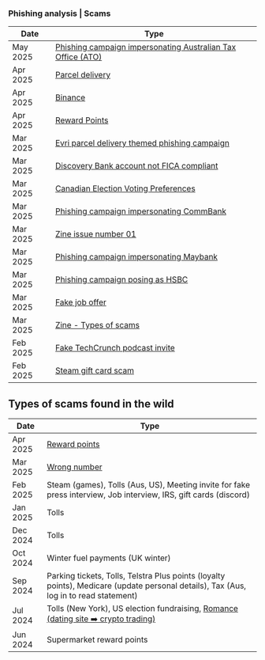### Phishing analysis | Scams


  
| Date    | Type  |
| -------- | ------- |
| May 2025 | [Phishing campaign impersonating Australian Tax Office (ATO)](https://github.com/thequietlife/phishing-analysis/blob/f8ef534bb57f32eb160d9d7fce8ff71feb64d8bf/Phishing%20campaign%20impersonating%20Australian%20Tax%20Office%20(ATO).md)|
| Apr 2025 | [Parcel delivery](https://github.com/thequietlife/phishing-analysis/blob/a595e844c0018c09a068a4b9f4f428b3475c6ca0/parcel%20delivery%20(France).md) |
| Apr 2025 | [Binance](https://github.com/thequietlife/phishing-analysis/blob/aeda944b6f9da3c705ded0415f2bb945f2ec450a/Binance.md) |
| Apr 2025 | [Reward Points](https://github.com/thequietlife/phishing-analysis/blob/716fe98725a7d7bf65eb404d62d86ff27987b104/Phishing%20campaign%20impersonating%20Maybank.md)   |
| Mar 2025 | [Evri parcel delivery themed phishing campaign](https://github.com/thequietlife/phishing-analysis/blob/43ee69a1c7858301a371a56d4d795c08f95246e7/Evri%20parcel%20delivery%20phishing%20campaign.md)    |
| Mar 2025 | [Discovery Bank account not FICA compliant](https://github.com/thequietlife/phishing-analysis/blob/f514b03c78e704fdfdb50cbc7fb1bd9e1947d77a/Discovery%20Bank%20account%20not%20FICA%20compliant.md)|
| Mar 2025 | [Canadian Election Voting Preferences](https://github.com/thequietlife/phishing-analysis/blob/1d337775f1cfcd73d1f2d3ef7c67cac97d7afbba/Canadian%20Election%20Voting%20Preferences.md)|
| Mar 2025 | [Phishing campaign impersonating CommBank](https://github.com/thequietlife/phishing-analysis/blob/57e101185dd58887c997d46ffad5d8c5effc34d7/Phishing%20campaign%20impersonating%20CBA.md)|
| Mar 2025 | [Zine issue number 01](https://github.com/thequietlife/phishing-analysis/blob/1126a930a91bcde9044482c1268d3029335cbc5a/images/zine%20issue%2001.png) |
| Mar 2025 | [Phishing campaign impersonating Maybank](https://github.com/thequietlife/phishing-analysis/blob/7df828150e54acbc484292a1413707401d3eec8c/Phishing%20campaign%20impersonating%20Maybank.md) |
| Mar 2025 | [Phishing campaign posing as HSBC](https://github.com/thequietlife/phishing-analysis/blob/7a1423d536f332d8bf9d6e047b17ad7917747515/Phishing%20campaign%20posing%20as%20HSBC.md)|
| Mar 2025 | [Fake job offer](https://github.com/thequietlife/phishing-analysis/blob/f6389ca8fdcbee4835b25124e55c1549d78abb39/fake%20job%20offer.md)|
| Mar 2025 | [Zine - Types of scams](https://github.com/thequietlife/phishing-analysis/blob/904a6888b055ae92ec68724fb128f7b110694536/images/zine%2000.jpeg)|
| Feb 2025 | [Fake TechCrunch podcast invite](https://github.com/thequietlife/phishing-analysis/blob/main/fake%20TechCrunch%20podcast%20invite.md)|
| Feb 2025 |  [Steam gift card scam](https://github.com/thequietlife/phishing-analysis/blob/0e70b81b6fcb7ea2958986c3c997b5ef73426a1c/steam%20gift%20card.md)|


## Types of scams found in the wild 

| Date    | Type  |
| -------- | ------- |
| Apr 2025 | [Reward points](https://github.com/thequietlife/phishing-analysis/blob/122868083c9285503e91c6479a7fd95ca42a05a7/images/Maybank%20April.png)|
| Mar 2025 | [Wrong number](https://github.com/thequietlife/phishing-analysis/blob/f3ff9fb7837c6b4f7599d425809295471ab786f8/images/wrong%20number%201.png")|
| Feb 2025  | Steam (games), Tolls (Aus, US), Meeting invite for fake press interview, Job interview, IRS, gift cards (discord)   |
| Jan 2025 | Tolls    |
| Dec 2024 | Tolls   |
| Oct 2024  | Winter fuel payments (UK winter)    |
| Sep 2024  | Parking tickets, Tolls, Telstra Plus points (loyalty points), Medicare (update personal details), Tax (Aus, log in to read statement)  |
| Jul 2024  | Tolls (New York), US election fundraising, [Romance (dating site ➡️ crypto trading)](https://www.bbb.org/scamtracker/lookupscam/869604)    |
| Jun 2024  | Supermarket reward points    |


